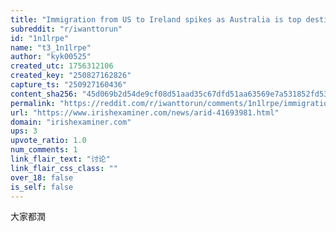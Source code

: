 ```yaml
---
title: "Immigration from US to Ireland spikes as Australia is top destination for emigration"
subreddit: "r/iwanttorun"
id: "1n1lrpe"
name: "t3_1n1lrpe"
author: "kyk00525"
created_utc: 1756312106
created_key: "250827162826"
capture_ts: "250927160436"
content_sha256: "45d069b2d54de9cf08d51aad35c67dfd51aa63569e7a531852fd535174d03d5e"
permalink: "https://reddit.com/r/iwanttorun/comments/1n1lrpe/immigration_from_us_to_ireland_spikes_as/"
url: "https://www.irishexaminer.com/news/arid-41693981.html"
domain: "irishexaminer.com"
ups: 3
upvote_ratio: 1.0
num_comments: 1
link_flair_text: "讨论"
link_flair_css_class: ""
over_18: false
is_self: false
---
```


大家都潤
